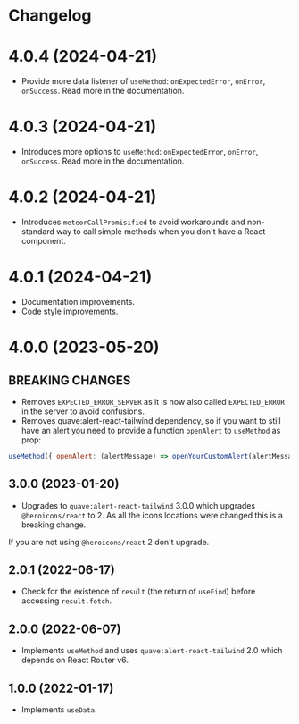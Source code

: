 # Changelog

# 4.0.4 (2024-04-21)

- Provide more data listener of `useMethod`: `onExpectedError`, `onError`, 
  `onSuccess`. Read more in the documentation.

# 4.0.3 (2024-04-21)

- Introduces more options to `useMethod`: `onExpectedError`, `onError`, 
  `onSuccess`. Read more in the documentation.

# 4.0.2 (2024-04-21)

- Introduces `meteorCallPromisified` to avoid workarounds and non-standard 
  way to call simple methods when you don't have a React component.

# 4.0.1 (2024-04-21)

- Documentation improvements.
- Code style improvements.

# 4.0.0 (2023-05-20)

## BREAKING CHANGES

- Removes `EXPECTED_ERROR_SERVER` as it is now also called `EXPECTED_ERROR` 
  in the server to avoid confusions.
- Removes quave:alert-react-tailwind dependency, so if you want to still have an alert you need to provide a function `openAlert` to `useMethod` as prop:

```js
useMethod({ openAlert: (alertMessage) => openYourCustomAlert(alertMessage) })
```

## 3.0.0 (2023-01-20)

- Upgrades to `quave:alert-react-tailwind` 3.0.0 which upgrades `@heroicons/react` to 2. As all the icons locations were changed this is a breaking change.

If you are not using `@heroicons/react` 2 don't upgrade.

## 2.0.1 (2022-06-17)

- Check for the existence of `result` (the return of `useFind`) before accessing `result.fetch`.

## 2.0.0 (2022-06-07)

- Implements `useMethod` and uses `quave:alert-react-tailwind` 2.0 which depends on React Router v6.

## 1.0.0 (2022-01-17)

- Implements `useData`.
